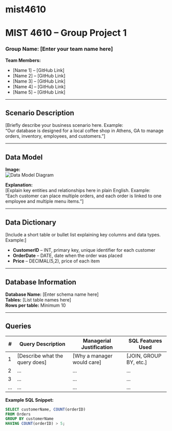 # mist4610
# MIST 4610 – Group Project 1  
### Group Name: [Enter your team name here]  
**Team Members:**  
- [Name 1] – [GitHub Link]  
- [Name 2] – [GitHub Link]  
- [Name 3] – [GitHub Link]  
- [Name 4] – [GitHub Link]
- [Name 5] – [GitHub Link]

---

## Scenario Description  
[Briefly describe your business scenario here. Example:  
“Our database is designed for a local coffee shop in Athens, GA to manage orders, inventory, employees, and customers.”]

---

## Data Model  
**Image:**  
![Data Model Diagram](./datamodel.png)

**Explanation:**  
[Explain key entities and relationships here in plain English. Example:  
“Each customer can place multiple orders, and each order is linked to one employee and multiple menu items.”]

---

## Data Dictionary  
[Include a short table or bullet list explaining key columns and data types. Example:]  
- **CustomerID** – INT, primary key, unique identifier for each customer  
- **OrderDate** – DATE, date when the order was placed  
- **Price** – DECIMAL(5,2), price of each item  

---

## Database Information  
**Database Name:** [Enter schema name here]  
**Tables:** [List table names here]  
**Rows per table:** Minimum 10  

---

## Queries  
| # | Query Description | Managerial Justification | SQL Features Used |
|---|--------------------|---------------------------|-------------------|
| 1 | [Describe what the query does] | [Why a manager would care] | [JOIN, GROUP BY, etc.] |
| 2 | ... | ... | ... |
| 3 | ... | ... | ... |
| ... | ... | ... | ... |

**Example SQL Snippet:**  
```sql
SELECT customerName, COUNT(orderID)
FROM Orders
GROUP BY customerName
HAVING COUNT(orderID) > 5;
